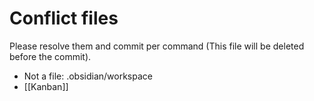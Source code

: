 # Conflict files
Please resolve them and commit per command (This file will be deleted before the commit).
- Not a file: .obsidian/workspace
- [[Kanban]]